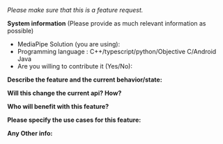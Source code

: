 <em>Please make sure that this is a feature request.</em>
 
**System information** (Please provide as much relevant information as possible)
 
- MediaPipe Solution (you are using):
- Programming language : C++/typescript/python/Objective C/Android Java
- Are you willing to contribute it (Yes/No):
 
 
**Describe the feature and the current behavior/state:**
 
**Will this change the current api? How?**
 
**Who will benefit with this feature?**
 
**Please specify the use cases for this feature:**
 
**Any Other info:**
